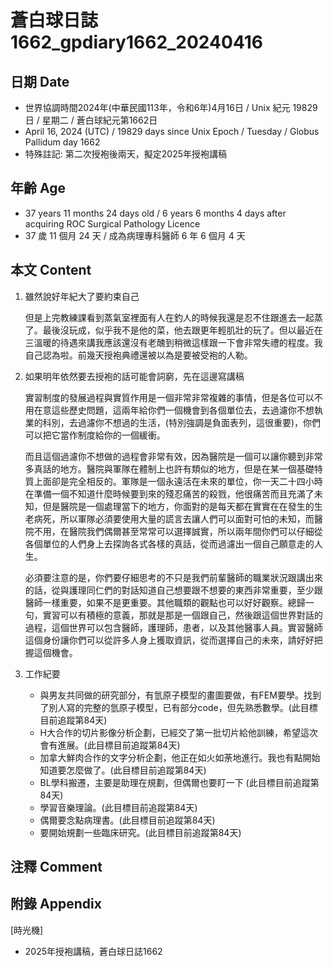 [_metadata_:encoding]: - "utf-8"
[_metadata_:language]: - "zh-Hant-TW"
[_metadata_:fileformat]: - "markdown"
[_metadata_:MIME_type]: - "text/plain"
[_metadata_:markdown_version]: - "commonmark version 0.30"
[_metadata_:markdown_spec]: - "https://spec.commonmark.org/0.30/"

# 蒼白球日誌1662_gpdiary1662_20240416 #

## 日期 Date ##

* 世界協調時間2024年(中華民國113年，令和6年)4月16日 / Unix 紀元 19829 日 / 星期二 / 蒼白球紀元第1662日
* April 16, 2024 (UTC) / 19829 days since Unix Epoch / Tuesday / Globus Pallidum day 1662
* 特殊註記: 第二次授袍後兩天，擬定2025年授袍講稿

## 年齡 Age ##

* 37 years 11 months 24 days old / 6 years 6 months 4 days after acquiring ROC Surgical Pathology Licence
* 37 歲 11 個月 24 天 / 成為病理專科醫師 6 年 6 個月 4 天

## 本文 Content ##

1. 雖然說好年紀大了要約束自己

    但是上完教練課看到蒸氣室裡面有人在釣人的時候我還是忍不住跟進去一起蒸了。最後沒玩成，似乎我不是他的菜，他去跟更年輕肌壯的玩了。但以最近在三溫暖的待遇來講我應該還沒有老醜到稍微這樣跟一下會非常失禮的程度。我自己認為啦。前幾天授袍典禮還被以為是要被受袍的人勒。

2. 如果明年依然要去授袍的話可能會詞窮，先在這邊寫講稿

    實習制度的發展過程與實質作用是一個非常非常複雜的事情，但是各位可以不用在意這些歷史問題，這兩年給你們一個機會到各個單位去，去過濾你不想執業的科別，去過濾你不想過的生活，(特別強調是負面表列，這很重要)，你們可以把它當作制度給你的一個緩衝。

    而且這個過濾你不想做的過程會非常有效，因為醫院是一個可以讓你聽到非常多真話的地方。醫院與軍隊在體制上也許有類似的地方，但是在某一個基礎特質上面卻是完全相反的。軍隊是一個永遠活在未來的單位，你一天二十四小時在準備一個不知道什麼時候要到來的殘忍痛苦的殺戮，他很痛苦而且充滿了未知，但是醫院是一個處理當下的地方，你面對的是每天都在實實在在發生的生老病死，所以軍隊必須要使用大量的謊言去讓人們可以面對可怕的未知，而醫院不用，在醫院我們偶爾甚至常常可以選擇誠實，所以兩年間你們可以仔細從各個單位的人們身上去探詢各式各樣的真話，從而過濾出一個自己願意走的人生。

    必須要注意的是，你們要仔細思考的不只是我們前輩醫師的職業狀況跟講出來的話，從與護理同仁們的對話知道自己想要跟不想要的東西非常重要，至少跟醫師一樣重要，如果不是更重要。其他職類的觀點也可以好好觀察。總歸一句，實習可以有積極的意義，那就是那是一個跟自己，然後跟這個世界對話的過程，這個世界可以包含醫師，護理師，患者，以及其他醫事人員。實習醫師這個身份讓你們可以從許多人身上獲取資訊，從而選擇自己的未來，請好好把握這個機會。

    
2. 工作紀要

    - 與男友共同做的研究部分，有氫原子模型的畫圖要做，有FEM要學。找到了別人寫的完整的氫原子模型，已有部分code，但先熟悉數學。(此目標目前追蹤第84天)
   -  H大合作的切片影像分析企劃，已經交了第一批切片給他訓練，希望這次會有進展。(此目標目前追蹤第84天)
   - 加拿大鮮肉合作的文字分析企劃，他正在如火如荼地進行。我也有點開始知道要怎麼做了。(此目標目前追蹤第84天)
   - BL學科搬遷，主要是助理在規劃，但偶爾也要盯一下 (此目標目前追蹤第84天)
   - 學習音樂理論。(此目標目前追蹤第84天)
   - 偶爾要念點病理書。(此目標目前追蹤第84天)
   - 要開始規劃一些臨床研究。(此目標目前追蹤第84天)


## 注釋 Comment ##


## 附錄 Appendix ##
[時光機]
- 2025年授袍講稿，蒼白球日誌1662


